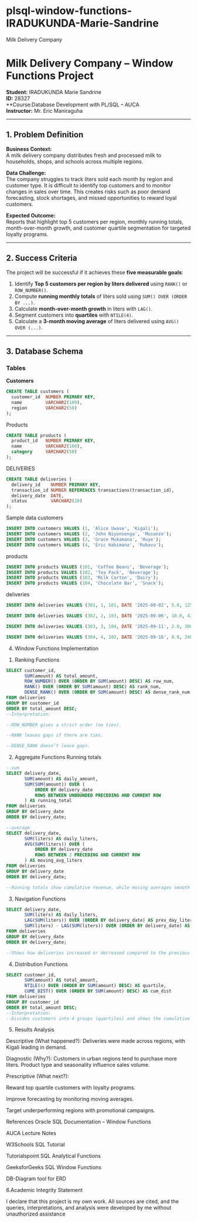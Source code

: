 # plsql-window-functions-IRADUKUNDA-Marie-Sandrine
Milk Delivery Company
# Milk Delivery Company – Window Functions Project  
**Student:** IRADUKUNDA Marie Sandrine  
**ID:** 28327  
**Course:Database Development with PL/SQL   – AUCA  
**Instructor:** Mr. Eric Maniraguha  

---

##  1. Problem Definition
**Business Context:**  
A milk delivery company distributes fresh and processed milk to households, shops, and schools across multiple regions.  

**Data Challenge:**  
The company struggles to track liters sold each month by region and customer type. It is difficult to identify top customers and to monitor changes in sales over time. This creates risks such as poor demand forecasting, stock shortages, and missed opportunities to reward loyal customers.  

**Expected Outcome:**  
Reports that highlight top 5 customers per region, monthly running totals, month-over-month growth, and customer quartile segmentation for targeted loyalty programs.

---

##  2. Success Criteria
The project will be successful if it achieves these **five measurable goals**:  
1. Identify **Top 5 customers per region by liters delivered** using `RANK()` or `ROW_NUMBER()`.  
2. Compute **running monthly totals** of liters sold using `SUM() OVER (ORDER BY ...)`.  
3. Calculate **month-over-month growth** in liters with `LAG()`.  
4. Segment customers into **quartiles** with `NTILE(4)`.  
5. Calculate a **3-month moving average** of liters delivered using `AVG() OVER (...)`.  

---

##  3. Database Schema

### Tables
**Customers**
```sql
CREATE TABLE customers (
  customer_id  NUMBER PRIMARY KEY,
  name         VARCHAR2(100),
  region       VARCHAR2(50)
);
```
Products
```sql
CREATE TABLE products (
  product_id   NUMBER PRIMARY KEY,
  name         VARCHAR2(100),
  category     VARCHAR2(50)
);
```
DELIVERIES
```sql
CREATE TABLE deliveries (
  delivery_id    NUMBER PRIMARY KEY,
  transaction_id NUMBER REFERENCES transactions(transaction_id),
  delivery_date  DATE,
  status         VARCHAR2(20)
);
```
Sample data
customers
```sql
INSERT INTO customers VALUES (1, 'Alice Uwase', 'Kigali');
INSERT INTO customers VALUES (2, 'John Niyonsenga', 'Musanze');
INSERT INTO customers VALUES (3, 'Grace Mukamana', 'Huye');
INSERT INTO customers VALUES (4, 'Eric Habimana', 'Rubavu');
```
products
```sql
INSERT INTO products VALUES (101, 'Coffee Beans', 'Beverage');
INSERT INTO products VALUES (102, 'Tea Pack', 'Beverage');
INSERT INTO products VALUES (103, 'Milk Carton', 'Dairy');
INSERT INTO products VALUES (104, 'Chocolate Bar', 'Snack');
```
deliveries
```sql
INSERT INTO deliveries VALUES (301, 1, 101, DATE '2025-09-02', 5.0, 12500.00);

INSERT INTO deliveries VALUES (302, 2, 103, DATE '2025-09-06', 10.0, 42000.00);

INSERT INTO deliveries VALUES (303, 3, 104, DATE '2025-09-11', 2.0, 3000.00);

INSERT INTO deliveries VALUES (304, 4, 102, DATE '2025-09-16', 8.0, 24800.00);
```
 4. Window Functions Implementation
1) Ranking Functions
```sql
SELECT customer_id,
       SUM(amount) AS total_amount,
       ROW_NUMBER() OVER (ORDER BY SUM(amount) DESC) AS row_num,
       RANK() OVER (ORDER BY SUM(amount) DESC) AS rank_num,
       DENSE_RANK() OVER (ORDER BY SUM(amount) DESC) AS dense_rank_num
FROM deliveries
GROUP BY customer_id
ORDER BY total_amount DESC;
--Interpretation:

--ROW_NUMBER gives a strict order (no ties).

--RANK leaves gaps if there are ties.

--DENSE_RANK doesn’t leave gaps.
```
2) Aggregate Functions
Running totals
```sql
--sum
SELECT delivery_date,
       SUM(amount) AS daily_amount,
       SUM(SUM(amount)) OVER (
           ORDER BY delivery_date
           ROWS BETWEEN UNBOUNDED PRECEDING AND CURRENT ROW
       ) AS running_total
FROM deliveries
GROUP BY delivery_date
ORDER BY delivery_date;

--average
SELECT delivery_date,
       SUM(liters) AS daily_liters,
       AVG(SUM(liters)) OVER (
           ORDER BY delivery_date
           ROWS BETWEEN 2 PRECEDING AND CURRENT ROW
       ) AS moving_avg_liters
FROM deliveries
GROUP BY delivery_date
ORDER BY delivery_date;

--Running totals show cumulative revenue, while moving averages smooth out daily fluctuations.

```
3) Navigation Functions
```sql
SELECT delivery_date,
       SUM(liters) AS daily_liters,
       LAG(SUM(liters)) OVER (ORDER BY delivery_date) AS prev_day_liters,
       SUM(liters) - LAG(SUM(liters)) OVER (ORDER BY delivery_date) AS liters_diff
FROM deliveries
GROUP BY delivery_date
ORDER BY delivery_date;

--Shows how deliveries increased or decreased compared to the previous date.
```
4) Distribution Functions
```sql
SELECT customer_id,
       SUM(amount) AS total_amount,
       NTILE(4) OVER (ORDER BY SUM(amount) DESC) AS quartile,
       CUME_DIST() OVER (ORDER BY SUM(amount) DESC) AS cum_dist
FROM deliveries
GROUP BY customer_id
ORDER BY total_amount DESC;
--Interpretation:
--Divides customers into 4 groups (quartiles) and shows the cumulative distribution of revenue.
```
5. Results Analysis

Descriptive (What happened?):
Deliveries were made across regions, with Kigali leading in demand.

Diagnostic (Why?):
Customers in urban regions tend to purchase more liters. Product type and seasonality influence sales volume.

Prescriptive (What next?):

Reward top quartile customers with loyalty programs.

Improve forecasting by monitoring moving averages.

Target underperforming regions with promotional campaigns.

References
Oracle SQL Documentation – Window Functions

AUCA Lecture Notes

W3Schools SQL Tutorial

Tutorialspoint SQL Analytical Functions

GeeksforGeeks SQL Window Functions

DB-Diagram tool for ERD

6.Academic Integrity Statement

I declare that this project is my own work. All sources are cited, and the queries, interpretations, and analysis were developed by me without unauthorized assistance
